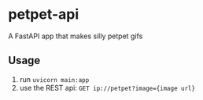 # petpet-api
A FastAPI app that makes silly petpet gifs

## Usage
1. run `uvicorn main:app`
2. use the REST api: `GET ip://petpet?image={image url}`
